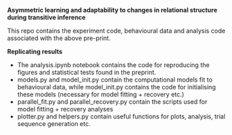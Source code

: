 **Asymmetric learning and adaptability to changes in relational structure during transitive inference**

This repo contains the experiment code, behavioural data and analysis code associated with the above pre-print.

**Replicating results**
- The analysis.ipynb notebook contains the code for reproducing the figures and statistical tests found in the preprint.
- models.py and model_init.py contain the computational models fit to behavioural data, while model_init.py contains the code for initialising these models (necessary for model fitting + recovery etc.)
- parallel_fit.py and parallel_recovery.py contain the scripts used for model fitting + recovery analyses
- plotter.py and helpers.py contain useful functions for plots, analysis, trial sequence generation etc.
